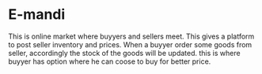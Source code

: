 # E-mandi
This is online market where buyyers and sellers meet. This gives a platform to post seller inventory and prices. When a buyyer order some goods from seller, accordingly the stock of the goods will be updated. this is where buyyer has option where he can coose to buy for better price.
